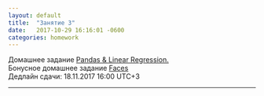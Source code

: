 ```yaml
---
layout: default
title:  "Занятие 3"
date:   2017-10-29 16:16:01 -0600
categories: homework
---
```

Домашнее задание
[Pandas & Linear Regression.](https://github.com/deepmipt/dlschl/blob/master/materials/homeworks/hw03/%5Bhw3%5DPandas_LinearRegression.ipynb)  
Бонусное домашнее задание [Faces](https://github.com/deepmipt/dlschl/blob/master/materials/homeworks/hw03_bonus/%5Bhw3%5Dfaces.ipynb)  
Дедлайн сдачи: 18.11.2017 16:00 UTC+3

----------------------------
